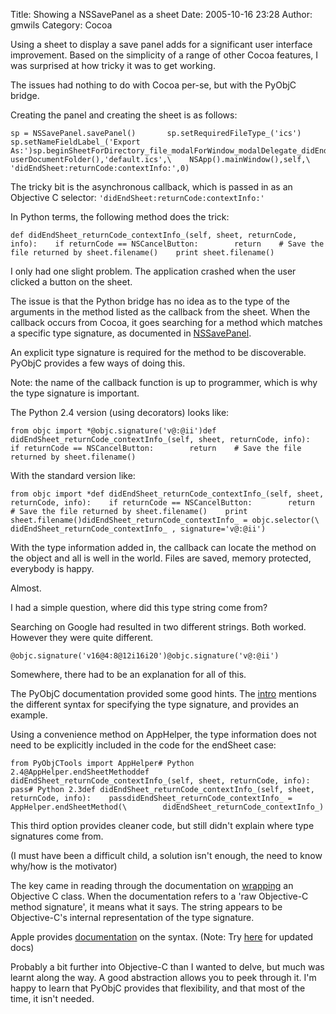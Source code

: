 Title: Showing a NSSavePanel as a sheet
Date: 2005-10-16 23:28
Author: gmwils
Category: Cocoa

Using a sheet to display a save panel adds for a significant user
interface improvement. Based on the simplicity of a range of other Cocoa
features, I was surprised at how tricky it was to get working.

The issues had nothing to do with Cocoa per-se, but with the PyObjC
bridge.

Creating the panel and creating the sheet is as follows:

    sp = NSSavePanel.savePanel()       sp.setRequiredFileType_('ics')        sp.setNameFieldLabel_('Export As:')sp.beginSheetForDirectory_file_modalForWindow_modalDelegate_didEndSelector_contextInfo_(\    userDocumentFolder(),'default.ics',\    NSApp().mainWindow(),self,\    'didEndSheet:returnCode:contextInfo:',0)

The tricky bit is the asynchronous callback, which is passed in as an
Objective C selector: `'didEndSheet:returnCode:contextInfo:'`

In Python terms, the following method does the trick:

    def didEndSheet_returnCode_contextInfo_(self, sheet, returnCode, info):    if returnCode == NSCancelButton:        return    # Save the file returned by sheet.filename()    print sheet.filename()

I only had one slight problem. The application crashed when the user
clicked a button on the sheet.

The issue is that the Python bridge has no idea as to the type of the
arguments in the method listed as the callback from the sheet. When the
callback occurs from Cocoa, it goes searching for a method which matches
a specific type signature, as documented in [NSSavePanel][].

An explicit type signature is required for the method to be
discoverable. PyObjC provides a few ways of doing this.

Note: the name of the callback function is up to programmer, which is
why the type signature is important.

The Python 2.4 version (using decorators) looks like:

    from objc import *@objc.signature('v@:@ii')def didEndSheet_returnCode_contextInfo_(self, sheet, returnCode, info):    if returnCode == NSCancelButton:        return    # Save the file returned by sheet.filename()

With the standard version like:

    from objc import *def didEndSheet_returnCode_contextInfo_(self, sheet, returnCode, info):    if returnCode == NSCancelButton:        return    # Save the file returned by sheet.filename()    print sheet.filename()didEndSheet_returnCode_contextInfo_ = objc.selector(\        didEndSheet_returnCode_contextInfo_ , signature='v@:@ii')

With the type information added in, the callback can locate the method
on the object and all is well in the world. Files are saved, memory
protected, everybody is happy.

Almost.

I had a simple question, where did this type string come from?

Searching on Google had resulted in two different strings. Both worked.
However they were quite different.

    @objc.signature('v16@4:8@12i16i20')@objc.signature('v@:@ii')

Somewhere, there had to be an explanation for all of this.

The PyObjC documentation provided some good hints. The [intro][]
mentions the different syntax for specifying the type signature, and
provides an example.

Using a convenience method on AppHelper, the type information does not
need to be explicitly included in the code for the endSheet case:

    from PyObjCTools import AppHelper# Python 2.4@AppHelper.endSheetMethoddef didEndSheet_returnCode_contextInfo_(self, sheet, returnCode, info):   pass# Python 2.3def didEndSheet_returnCode_contextInfo_(self, sheet, returnCode, info):    passdidEndSheet_returnCode_contextInfo_ = AppHelper.endSheetMethod(\        didEndSheet_returnCode_contextInfo_)

This third option provides cleaner code, but still didn't explain where
type signatures come from.

(I must have been a difficult child, a solution isn't enough, the need
to know why/how is the motivator)

The key came in reading through the documentation on [wrapping][] an
Objective C class. When the documentation refers to a 'raw Objective-C
method signature', it means what it says. The string appears to be
Objective-C's internal representation of the type signature.

Apple provides [documentation][] on the syntax. (Note: Try [here][] for
updated docs)

Probably a bit further into Objective-C than I wanted to delve, but much
was learnt along the way. A good abstraction allows you to peek through
it. I'm happy to learn that PyObjC provides that flexibility, and that
most of the time, it isn't needed.

</p>

  [NSSavePanel]: http://developer.apple.com/documentation/Cocoa/Reference/ApplicationKit/ObjC_classic/Classes/NSSavePanel.html
  [intro]: http://pyobjc.sourceforge.net/doc/intro.php#messages-and-functions
  [wrapping]: http://pyobjc.sourceforge.net/doc/wrapping.php
  [documentation]: http://developer.apple.com/documentation/Cocoa/Conceptual/ObjectiveC/index.html?http://developer.apple.com/documentation/Cocoa/Conceptual/ObjectiveC/RuntimeOverview/chapter_5_section_6.html#//apple_ref/doc/uid/20001425-TPXREF165
  [here]: http://developer.apple.com/documentation/Cocoa/Conceptual/ObjectiveC/Articles/chapter_13_section_9.html#//apple_ref/doc/uid/TP30001163-CH9-TPXREF165
